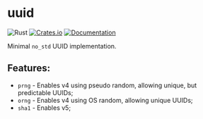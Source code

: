 # uuid

![Rust](https://github.com/DoumanAsh/uuid/workflows/Rust/badge.svg?branch=master)
[![Crates.io](https://img.shields.io/crates/v/lolid.svg)](https://crates.io/crates/lolid)
[![Documentation](https://docs.rs/lolid/badge.svg)](https://docs.rs/crate/lolid/)

Minimal `no_std` UUID implementation.

## Features:

- `prng` - Enables v4 using pseudo random, allowing unique, but predictable UUIDs;
- `orng` - Enables v4 using OS random, allowing unique UUIDs;
- `sha1` - Enables v5;
